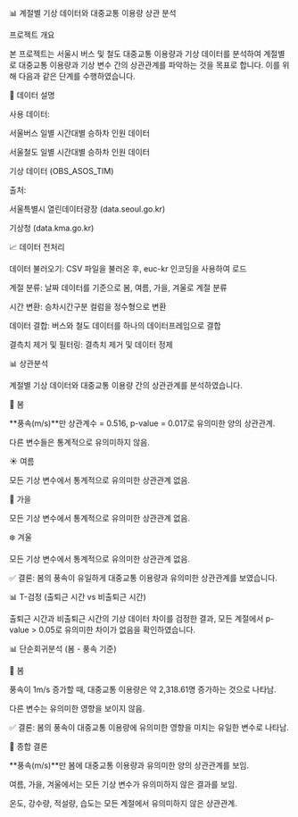 📊 계절별 기상 데이터와 대중교통 이용량 상관 분석

프로젝트 개요

본 프로젝트는 서울시 버스 및 철도 대중교통 이용량과 기상 데이터를 분석하여 계절별로 대중교통 이용량과 기상 변수 간의 상관관계를 파악하는 것을 목표로 합니다. 이를 위해 다음과 같은 단계를 수행하였습니다.

📂 데이터 설명

사용 데이터:

서울버스 일별 시간대별 승하차 인원 데이터

서울철도 일별 시간대별 승하차 인원 데이터

기상 데이터 (OBS_ASOS_TIM)

출처:

서울특별시 열린데이터광장 (data.seoul.go.kr)

기상청 (data.kma.go.kr)

📈 데이터 전처리

데이터 불러오기: CSV 파일을 불러온 후, euc-kr 인코딩을 사용하여 로드

계절 분류: 날짜 데이터를 기준으로 봄, 여름, 가을, 겨울로 계절 분류

시간 변환: 승차시간구분 컬럼을 정수형으로 변환

데이터 결합: 버스와 철도 데이터를 하나의 데이터프레임으로 결합

결측치 제거 및 필터링: 결측치 제거 및 데이터 정제

📊 상관분석

계절별 기상 데이터와 대중교통 이용량 간의 상관관계를 분석하였습니다.

🌸 봄

**풍속(m/s)**만 상관계수 = 0.516, p-value = 0.017로 유의미한 양의 상관관계.

다른 변수들은 통계적으로 유의미하지 않음.

☀️ 여름

모든 기상 변수에서 통계적으로 유의미한 상관관계 없음.

🍂 가을

모든 기상 변수에서 통계적으로 유의미한 상관관계 없음.

❄️ 겨울

모든 기상 변수에서 통계적으로 유의미한 상관관계 없음.

✅ 결론: 봄의 풍속이 유일하게 대중교통 이용량과 유의미한 상관관계를 보였습니다.

📊 T-검정 (출퇴근 시간 vs 비출퇴근 시간)

출퇴근 시간과 비출퇴근 시간의 기상 데이터 차이를 검정한 결과, 모든 계절에서 p-value > 0.05로 유의미한 차이가 없음을 확인하였습니다.

📊 단순회귀분석 (봄 - 풍속 기준)

🌸 봄

풍속이 1m/s 증가할 때, 대중교통 이용량은 약 2,318.61명 증가하는 것으로 나타남.

다른 변수는 유의미한 영향을 보이지 않음.

✅ 결론: 봄의 풍속이 대중교통 이용량에 유의미한 영향을 미치는 유일한 변수로 나타남.

📌 종합 결론

**풍속(m/s)**만 봄에 대중교통 이용량과 유의미한 양의 상관관계를 보임.

여름, 가을, 겨울에서는 모든 기상 변수가 유의미하지 않은 결과를 보임.

온도, 강수량, 적설량, 습도는 모든 계절에서 유의미하지 않은 상관관계.

